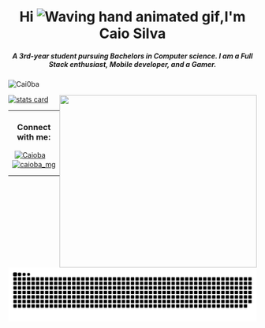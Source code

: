  <h1 align="center">Hi <img src="https://raw.githubusercontent.com/nixin72/nixin72/master/wave.gif" alt="Waving hand animated gif"height="45"width="45"/>,I'm Caio Silva</h1>
 <h5 align="center">
A 3rd-year student pursuing Bachelors in Computer science. I am a Full Stack enthusiast, Mobile developer, and a Gamer. 
</h5>
<p align="left"> <img src="https://komarev.com/ghpvc/?username=Cai0ba&label=Profile%20views&color=0e75b6&style=flat" alt="Cai0ba" /> </p>
<p>
 <p>
<a align= "center" href="https://github.com/ishikkkkaaaa">
<img alt= "stats card" height="200px" width="400" src="https://github-readme-streak-stats.herokuapp.com/?user=Cai0ba&theme=radical">
<img align="right" height="350" width="400" src="https://steamuserimages-a.akamaihd.net/ugc/1631947648964785474/81CBA15178466DD47195A239232202E78987B714/?imw=512&&ima=fit&impolicy=Letterbox&imcolor=%23000000&letterbox=false" /> </a>
</p>
 <hr>
<h3 align="center">Connect with me:</h3>
<p align="center">
<a href="https://www.linkedin.com/in/caio-silva-9279971b0/" target="_blank"><img align="center" src="https://img.icons8.com/cute-clipart/64/000000/linkedin.png" alt="Caioba" height="50" width="50" /></a>&nbsp;&nbsp;&nbsp;&nbsp;
<a href="https://www.instagram.com/caioba_mg/" target="_blank"><img align="center" src="https://img.icons8.com/cute-clipart/64/000000/instagram-new.png" alt="caioba_mg" height="50" width="50" /></a>
</p>

<hr>
 
<div> 
 
  ![Snake animation](https://github.com/Cai0ba/Cai0ba/blob/output/github-contribution-grid-snake.svg)
 
</div>


